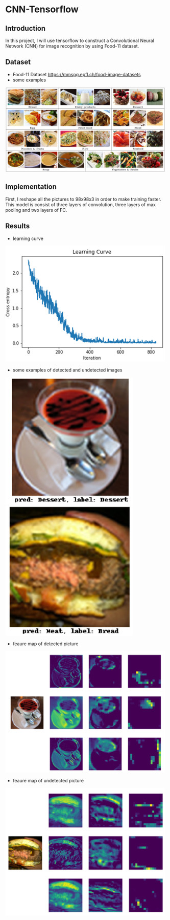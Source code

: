 # CNN-Tensorflow

## Introduction
In this project, I will use tensorflow to construct a Convolutional Neural Network (CNN) for image recognition by using Food-11 dataset. 

## Dataset
- Food-11 Dataset
https://mmspg.epfl.ch/food-image-datasets
- some examples
<img src="https://github.com/ChristophWu/CNN-Tensorflow/blob/master/material/dataset.png" width="500"/>

## Implementation
First, I reshape all the pictures to 98x98x3 in order to make training faster. This model is consist of three layers of convolution, three layers of max pooling and two layers of FC.

## Results
- learning curve
<img src="https://github.com/ChristophWu/CNN-Tensorflow/blob/master/material/learning_curve.png" width="500"/>

- some examples of detected and undetected images
<img src="https://github.com/ChristophWu/CNN-Tensorflow/blob/master/material/right_prediction.png" width="400"/>
<img src="https://github.com/ChristophWu/CNN-Tensorflow/blob/master/material/wrong_prediction.png" width="400"/>

- feaure map of detected picture
<img src="https://github.com/ChristophWu/CNN-Tensorflow/blob/master/material/feature_right.png" width="500"/>

- feaure map of undetected picture
<img src="https://github.com/ChristophWu/CNN-Tensorflow/blob/master/material/feature_wrong.png" width="500"/>
